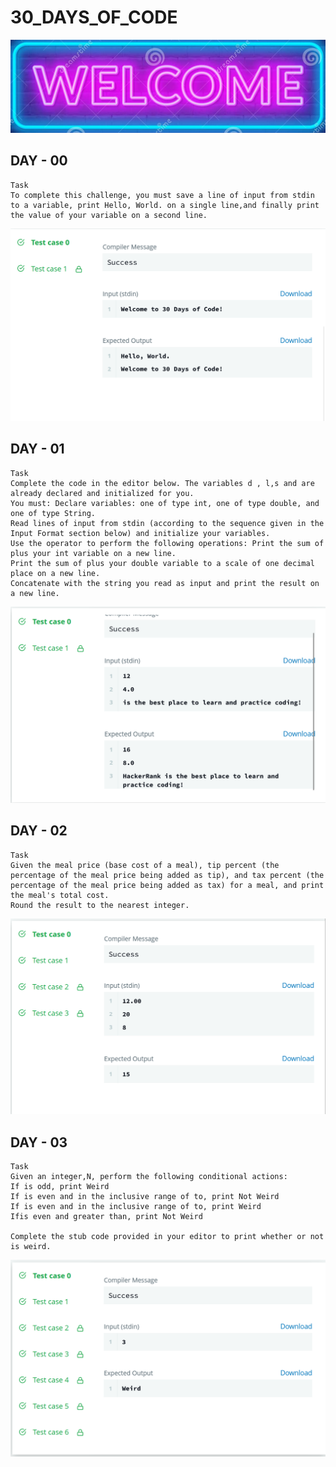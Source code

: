 # 30_DAYS_OF_CODE
![welcome.png](IMAGES/welcome.png)

## DAY - 00
```
Task
To complete this challenge, you must save a line of input from stdin to a variable, print Hello, World. on a single line,and finally print the value of your variable on a second line.
```
![DAY_00.png](IMAGES/DAY_00.png)
## DAY - 01
```
Task
Complete the code in the editor below. The variables d , l,s and are already declared and initialized for you. 
You must: Declare variables: one of type int, one of type double, and one of type String.
Read lines of input from stdin (according to the sequence given in the Input Format section below) and initialize your variables.
Use the operator to perform the following operations: Print the sum of plus your int variable on a new line.
Print the sum of plus your double variable to a scale of one decimal place on a new line.
Concatenate with the string you read as input and print the result on a new line. 
```
![DAY_01.png](IMAGES/DAY_01.png)
## DAY - 02
```
Task
Given the meal price (base cost of a meal), tip percent (the percentage of the meal price being added as tip), and tax percent (the percentage of the meal price being added as tax) for a meal, and print the meal's total cost. 
Round the result to the nearest integer.
```
![DAY_02.png](IMAGES/DAY_02.png)
## DAY - 03
```
Task
Given an integer,N, perform the following conditional actions:
If is odd, print Weird
If is even and in the inclusive range of to, print Not Weird
If is even and in the inclusive range of to, print Weird
Ifis even and greater than, print Not Weird

Complete the stub code provided in your editor to print whether or not is weird.
```
![DAY_03.png](IMAGES/DAY_03.png)